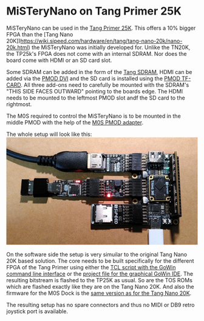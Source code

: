 # MiSTeryNano on Tang Primer 25K

MiSTeryNano can be used in the [Tang Primer 25K](https://wiki.sipeed.com/hardware/en/tang/tang-primer-25k/primer-25k.html). This offers a 10%
bigger FPGA than the [Tang Nano 20K])https://wiki.sipeed.com/hardware/en/tang/tang-nano-20k/nano-20k.html)
the MiSTeryNano was initially developed for. Unlike the TN20K, the
TP25k's FPGA does not come with an internal SDRAM. Nor does the board
come with HDMI or an SD card slot.

Some SDRAM can be added in the form of the [Tang SDRAM](https://wiki.sipeed.com/hardware/en/tang/tang-PMOD/FPGA_PMOD.html#TANG_SDRAM), HDMI can be added via the [PMOD DVI](https://wiki.sipeed.com/hardware/en/tang/tang-PMOD/FPGA_PMOD.html#PMOD_DVI) and the SD card is installed using the [PMOD TF-CARD](https://wiki.sipeed.com/hardware/en/tang/tang-PMOD/FPGA_PMOD.html#PMOD_TF-CARD). All three add-ons need to carefully be mounted with the SDRAM's "THIS SIDE FACES OUTWARD" pointing to the boards edge. The HDMI needs to be mounted to the leftmost PMOD slot andf the SD card to the rightmost.

The M0S required to control the MiSTeryNano is to be mounted in the middle PMOD with the help of the [M0S PMOD adapter](board/m0s_pmod).

The whole setup will look like this:
![MiSTeryNano on TP25K](board/m0s_pmod/m0s_pmod_tp25k.jpg)

On the software side the setup is very simuilar to the original Tang Nano 20K based solution. The core needs to be built specifically
for the different FPGA of the Tang Primer using either the [TCL script with the GoWin command line interface](src/build_tp25k.tcl) or the
[project file for the graphical GoWin IDE](src/atarist_tp25k.gprj). The resulting bitstream is flashed to the TP25K as usual. So are the TOS ROMs which are flashed exactly like they are on the Tang Nano 20K. And also the firmware for the M0S Dock is the [same version as for
the Tang Nano 20K](firmware/misterynano_fw/).

The resulting setup has no spare connectors and thus no MIDI or DB9 retro joystick port is available.